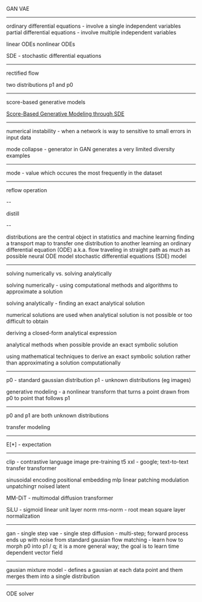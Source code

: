 
GAN
VAE

---

ordinary differential equations - involve a single independent variables
partial differential equations - involve multiple independent variables

linear ODEs
nonlinear ODEs

SDE - stochastic differential equations

---

rectified flow

two distributions p1 and p0

---

score-based generative models

[Score-Based Generative Modeling through SDE](https://github.com/yang-song/score_sde_pytorch)

---

numerical instability - when a network is way to sensitive to small errors in input data

mode collapse - generator in GAN generates a very limited diversity examples

---

mode - value which occures the most frequently in the dataset

---

reflow operation

--

distill

--

distributions are the central object in statistics and machine learning
finding a transport map to transfer one distribution to another
learning an ordinary differential equation (ODE) a.k.a. flow
traveling in straight path as much as possible
neural ODE model
stochastic differential equations (SDE) model


---

solving numerically vs. solving analytically

solving numerically - using computational methods and algorithms to approximate a solution

solving analytically - finding an exact analytical solution

numerical solutions are used when analytical solution is not possible or too difficult to obtain

deriving a closed-form analytical expression

analytical methods when possible provide an exact symbolic solution

using mathematical techniques to derive an exact symbolic solution rather than approximating a solution computationally

---

p0 - standard gaussian distribution
p1 - unknown distributions (eg images)

generative modeling - a nonlinear transform that turns a point drawn from p0 to point that follows p1

---

p0 and p1 are both unknown distributions

transfer modeling


---

E[*] - expectation


---

clip - contrastive language image  pre-training
t5 xxl - google; text-to-text transfer transformer


sinusoidal encoding
positional embedding
mlp
linear
patching
modulation
unpatchingт
noised latent


MM-DiT - multimodal diffusion transformer

SiLU - sigmoid linear unit
layer norm
rms-norm - root mean square layer normalization

---

gan - single step
vae - single step
diffusion - multi-step; forward process ends up with noise from standard gausian
flow matching - learn how to morph p0 into p1 / q; it is a more general way; the goal is to learn time dependent vector field

---

gausian mixture model - defines a gausian at each data point and them merges them into a single distribution

---

ODE solver
